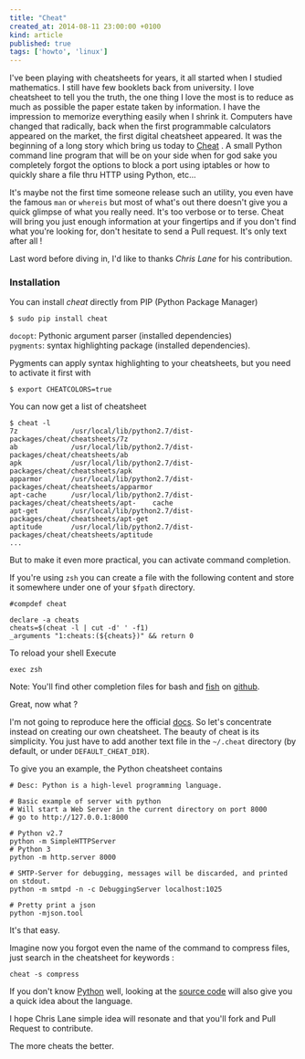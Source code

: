 ```yaml
---
title: "Cheat"
created_at: 2014-08-11 23:00:00 +0100
kind: article
published: true
tags: ['howto', 'linux']
---
```


I've been playing with cheatsheets for years, it all started when I studied mathematics. I still have few booklets back from university. I love cheatsheet to tell you the truth, the one thing I love the most is to reduce as much as possible the paper estate taken by information. I have the impression to memorize everything easily when I shrink it. Computers have changed that radically, back when the first programmable calculators appeared on the market, the first digital cheatsheet appeared. It was the beginning of a long story which bring us today to [Cheat](https://github.com/chrisallenlane/cheat) . A small Python command line program that will be on your side when for god sake you completely forgot the options to block a port using iptables or how to quickly share a file thru HTTP using Python, etc...

<!-- more -->

It's maybe not the first time someone release such an utility, you even have the famous `man` or `whereis` but most of what's out there doesn't give you a quick glimpse of what you really need. It's too verbose or to terse. Cheat will bring you just enough information at your fingertips and if you don't find what you're looking for, don't hesitate to send a Pull request. It's only text after all !

Last word before diving in, I'd like to thanks *Chris Lane* for his contribution.

### Installation

You can install *cheat* directly from PIP (Python Package Manager)

	$ sudo pip install cheat

`docopt`: Pythonic argument parser (installed dependencies)  
`pygments`: syntax highlighting package (installed dependencies).

Pygments can apply syntax highlighting to your cheatsheets, but you need to activate it first with

	$ export CHEATCOLORS=true

You can now get a list of cheatsheet

	$ cheat -l
	7z             /usr/local/lib/python2.7/dist-packages/cheat/cheatsheets/7z
	ab             /usr/local/lib/python2.7/dist-packages/cheat/cheatsheets/ab
	apk            /usr/local/lib/python2.7/dist-packages/cheat/cheatsheets/apk
	apparmor       /usr/local/lib/python2.7/dist-packages/cheat/cheatsheets/apparmor
	apt-cache      /usr/local/lib/python2.7/dist-packages/cheat/cheatsheets/apt-	cache
	apt-get        /usr/local/lib/python2.7/dist-packages/cheat/cheatsheets/apt-get
	aptitude       /usr/local/lib/python2.7/dist-packages/cheat/cheatsheets/aptitude
	...

But to make it even more practical, you can activate command completion.

If you're using `zsh` you can create a file with the following content and store it somewhere under one of your `$fpath` directory.

	#compdef cheat

	declare -a cheats
	cheats=$(cheat -l | cut -d' ' -f1)
	_arguments "1:cheats:(${cheats})" && return 0

To reload your shell Execute

	exec zsh

Note: You'll find other completion files for bash and [fish](http://fishshell.com/) on [github](https://github.com/chrisallenlane/cheat/tree/master/cheat/autocompletion).

Great, now what ?  

I'm not going to reproduce here the official [docs](https://github.com/chrisallenlane/cheat/blob/master/README.md). So let's concentrate instead on creating our own cheatsheet. The beauty of cheat is its simplicity. You just have to add another text file in the `~/.cheat` directory (by default, or under `DEFAULT_CHEAT_DIR`).

To give you an example, the Python cheatsheet contains

	# Desc: Python is a high-level programming language.
	
	# Basic example of server with python
	# Will start a Web Server in the current directory on port 8000
	# go to http://127.0.0.1:8000
	
	# Python v2.7
	python -m SimpleHTTPServer
	# Python 3
	python -m http.server 8000
	
	# SMTP-Server for debugging, messages will be discarded, and printed on stdout.
	python -m smtpd -n -c DebuggingServer localhost:1025
	
	# Pretty print a json
	python -mjson.tool

It's that easy.

Imagine now you forgot even the name of the command to compress files, just search in the cheatsheet for keywords :

	cheat -s compress

If you don't know [Python](https://www.python.org/) well, looking at the [source code](https://github.com/chrisallenlane/cheat/) will also give you a quick idea about the language.

I hope Chris Lane simple idea will resonate and that you'll fork and Pull Request to contribute.  

The more cheats the better.